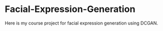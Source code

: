 # Facial-Expression-Generation
Here is my course project for facial expression generation using DCGAN.
